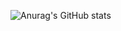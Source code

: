 ![Anurag's GitHub stats](https://github-readme-stats.vercel.app/api?username=metehnay&theme=dark&show_icons=true)
